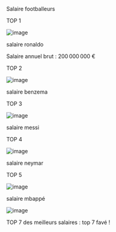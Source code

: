 Salaire footballeurs

TOP 1

![image](https://github.com/user-attachments/assets/a5d4b86f-101a-41c5-b819-5c6cd1fad798)

salaire ronaldo

Salaire annuel brut : 200 000 000 €

TOP 2

![image](https://github.com/user-attachments/assets/d9c82f9e-85b4-4559-b769-27c6eb1ef995)

salaire benzema

TOP 3

![image](https://github.com/user-attachments/assets/0cc2b044-c248-4105-b776-e581b2afacd2)

salaire messi

TOP 4

![image](https://github.com/user-attachments/assets/8d895783-bdc1-475a-a4ac-c842050205d2)

salaire neymar

TOP 5

![image](https://github.com/user-attachments/assets/227c36c8-4cd3-43e8-99c8-a10a81fbfbd3)

salaire mbappé

![image](https://github.com/user-attachments/assets/835c4d6b-620d-4148-8a20-75ad8cf3bfbb)

TOP 7 des meilleurs salaires : top 7 favé !

